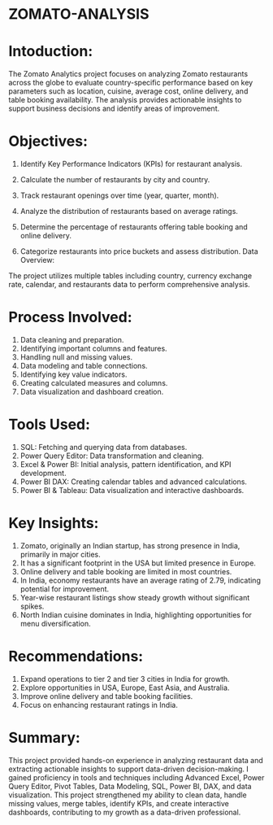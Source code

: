 # ZOMATO-ANALYSIS

# Intoduction:
 The Zomato Analytics project focuses on analyzing Zomato restaurants across the globe to evaluate country-specific performance based on key parameters such as location, cuisine, average cost, online delivery, and table booking availability. The analysis provides actionable insights to support business decisions and identify areas of improvement.

# Objectives:

 1. Identify Key Performance Indicators (KPIs) for restaurant analysis.

 2. Calculate the number of restaurants by city and country.

 3. Track restaurant openings over time (year, quarter, month).

 4. Analyze the distribution of restaurants based on average ratings.

 5. Determine the percentage of restaurants offering table booking and online delivery.

 6. Categorize restaurants into price buckets and assess distribution.
  Data Overview:

The project utilizes multiple tables including country, currency exchange rate, calendar, and restaurants data to perform comprehensive analysis.

# Process Involved:

 1. Data cleaning and preparation.
 2. Identifying important columns and features.
 3. Handling null and missing values.
 4. Data modeling and table connections.
 5. Identifying key value indicators.
 6. Creating calculated measures and columns.
 7. Data visualization and dashboard creation.

# Tools Used:

 1. SQL: Fetching and querying data from databases.
 2. Power Query Editor: Data transformation and cleaning.
 3. Excel & Power BI: Initial analysis, pattern identification, and KPI development.
 4. Power BI DAX: Creating calendar tables and advanced calculations.
 5. Power BI & Tableau: Data visualization and interactive dashboards.

# Key Insights:

 1. Zomato, originally an Indian startup, has strong presence in India, primarily in major cities.
 2. It has a significant footprint in the USA but limited presence in Europe.
 3. Online delivery and table booking are limited in most countries.
 4. In India, economy restaurants have an average rating of 2.79, indicating potential for improvement.
 5. Year-wise restaurant listings show steady growth without significant spikes.
 6. North Indian cuisine dominates in India, highlighting opportunities for menu diversification.

# Recommendations:

 1. Expand operations to tier 2 and tier 3 cities in India for growth.
 2. Explore opportunities in USA, Europe, East Asia, and Australia.
 3. Improve online delivery and table booking facilities.
 4. Focus on enhancing restaurant ratings in India.

# Summary:

 This project provided hands-on experience in analyzing restaurant data and extracting actionable insights to support data-driven decision-making. I gained proficiency in tools and techniques including Advanced Excel, Power Query Editor, Pivot Tables, Data Modeling, SQL, Power BI, DAX, and data visualization. This project strengthened my ability to clean data, handle missing values, merge tables, identify KPIs, and create interactive dashboards, contributing to my growth as a data-driven professional.
